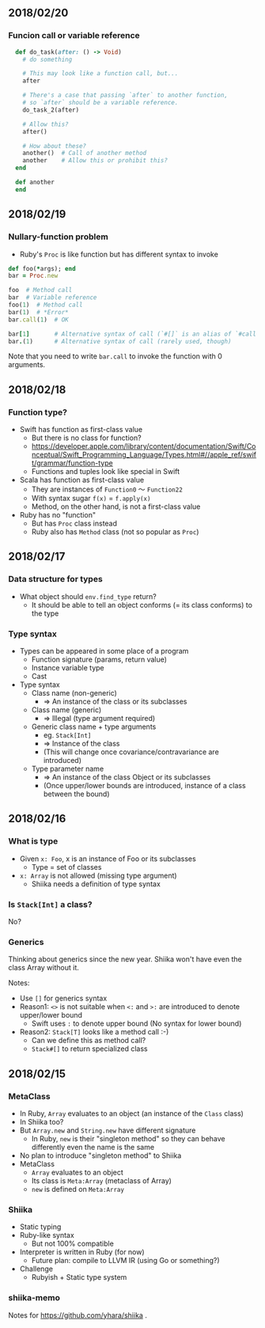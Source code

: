 ## 2018/02/20

### Funcion call or variable reference

```rb
  def do_task(after: () -> Void)
    # do something

    # This may look like a function call, but...
    after

    # There's a case that passing `after` to another function,
    # so `after` should be a variable reference.
    do_task_2(after)

    # Allow this?
    after()

    # How about these?
    another()  # Call of another method
    another    # Allow this or prohibit this?
  end

  def another
  end
```

## 2018/02/19

### Nullary-function problem

- Ruby's `Proc` is like function but has different syntax to invoke

```rb
def foo(*args); end
bar = Proc.new

foo  # Method call
bar  # Variable reference
foo(1)  # Method call
bar(1)  # *Error*
bar.call(1)  # OK

bar[1]       # Alternative syntax of call (`#[]` is an alias of `#call`)
bar.(1)      # Alternative syntax of call (rarely used, though)
```

Note that you need to write `bar.call` to invoke the function with 0 arguments.

## 2018/02/18

### Function type?

- Swift has function as first-class value
  - But there is no class for function?
  - https://developer.apple.com/library/content/documentation/Swift/Conceptual/Swift_Programming_Language/Types.html#//apple_ref/swift/grammar/function-type
  - Functions and tuples look like special in Swift
- Scala has function as first-class value
  - They are instances of `Function0` 〜 `Function22`
  - With syntax sugar `f(x)` = `f.apply(x)`
  - Method, on the other hand, is not a first-class value
- Ruby has no "function"
  - But has `Proc` class instead
  - Ruby also has `Method` class (not so popular as `Proc`)

## 2018/02/17

### Data structure for types

- What object should `env.find_type` return?
  - It should be able to tell an object conforms (= its class conforms) to the type

### Type syntax

- Types can be appeared in some place of a program
  - Function signature (params, return value)
  - Instance variable type
  - Cast
- Type syntax
  - Class name (non-generic)
    - => An instance of the class or its subclasses
  - Class name (generic)
    - => Illegal (type argument required)
  - Generic class name + type arguments
    - eg. `Stack[Int]`
    - => Instance of the class
    - (This will change once covariance/contravariance are introduced)
  - Type parameter name
    - => An instance of the class Object or its subclasses
    - (Once upper/lower bounds are introduced, instance of a class between the bound)

## 2018/02/16

### What is type

- Given `x: Foo`, x is an instance of Foo or its subclasses
  - Type = set of classes
- `x: Array` is not allowed (missing type argument)
  - Shiika needs a definition of type syntax

### Is `Stack[Int]` a class?

No?

### Generics

Thinking about generics since the new year. Shiika won't have even the class Array without it.

Notes:

- Use `[]` for generics syntax
- Reason1: `<>` is not suitable when `<:` and `>:` are introduced to denote upper/lower bound
  - Swift uses `:` to denote upper bound (No syntax for lower bound)
- Reason2: `Stack[T]` looks like a method call :-)
  - Can we define this as method call?
  - `Stack#[]` to return specialized class

## 2018/02/15

### MetaClass

- In Ruby, `Array` evaluates to an object (an instance of the `Class` class)
- In Shiika too?
- But `Array.new` and `String.new` have different signature
  - In Ruby, `new` is their "singleton method" so they can behave
    differently even the name is the same
- No plan to introduce "singleton method" to Shiika
- MetaClass
  - `Array` evaluates to an object
  - Its class is `Meta:Array` (metaclass of Array)
  - `new` is defined on `Meta:Array`

### Shiika

- Static typing
- Ruby-like syntax
  - But not 100% compatible
- Interpreter is written in Ruby (for now)
  - Future plan: compile to LLVM IR (using Go or something?)
- Challenge
  - Rubyish + Static type system

### shiika-memo

Notes for https://github.com/yhara/shiika .
